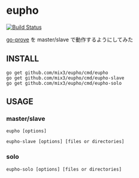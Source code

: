 # eupho

[![Build Status](https://travis-ci.org/mix3/eupho.svg?branch=master)](https://travis-ci.org/mix3/eupho)

[go-prove](https://github.com/shogo82148/go-prove) を master/slave で動作するようにしてみた

## INSTALL

```
go get github.com/mix3/eupho/cmd/eupho
go get github.com/mix3/eupho/cmd/eupho-slave
go get github.com/mix3/eupho/cmd/eupho-solo
```

## USAGE

### master/slave

```
eupho [options]
```
```
eupho-slave [options] [files or directories]
```

### solo

```
eupho-solo [options] [files or directories]
```
